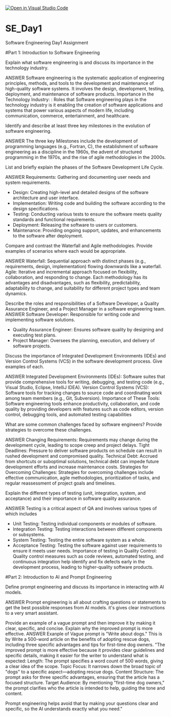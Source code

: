 [![Open in Visual Studio Code](https://classroom.github.com/assets/open-in-vscode-2e0aaae1b6195c2367325f4f02e2d04e9abb55f0b24a779b69b11b9e10269abc.svg)](https://classroom.github.com/online_ide?assignment_repo_id=15620888&assignment_repo_type=AssignmentRepo)
# SE_Day1
Software Engineering Day1 Assignment

#Part 1: Introduction to Software Engineering

Explain what software engineering is and discuss its importance in the technology industry.

ANSWER
 Software engineering is the systematic application of engineering principles, methods, and tools to the development and maintenance of high-quality software systems. It involves the design, development, testing, deployment, and maintenance of software products.
Importance in the Technology Industry: : Roles that Software engineering plays in the technology industry is it enabling the creation of software applications and systems that power various aspects of modern life, including communication, commerce, entertainment, and healthcare.


Identify and describe at least three key milestones in the evolution of software engineering.

ANSWER
The three key Milestones include the development of programming languages (e.g., Fortran, C), the establishment of software engineering as a discipline in the 1960s, the advent of structured programming in the 1970s, and the rise of agile methodologies in the 2000s.


List and briefly explain the phases of the Software Development Life Cycle.

ANSWER
    Requirements: Gathering and documenting user needs and system requirements.
  - Design: Creating high-level and detailed designs of the software architecture and user interface.
  - Implementation: Writing code and building the software according to the design specifications.
  - Testing: Conducting various tests to ensure the software meets quality standards and functional requirements.
  - Deployment: Releasing the software to users or customers.
  - Maintenance: Providing ongoing support, updates, and enhancements to the software after deployment.


Compare and contrast the Waterfall and Agile methodologies. Provide examples of scenarios where each would be appropriate.

ANSWER
Waterfall: Sequential approach with distinct phases (e.g., requirements, design, implementation) flowing downwards like a waterfall.
Agile: Iterative and incremental approach focused on flexibility, collaboration, and responding to change.
Each methodology has its advantages and disadvantages, such as flexibility, predictability, adaptability to change, and suitability for different project types and team dynamics.


Describe the roles and responsibilities of a Software Developer, a Quality Assurance Engineer, and a Project Manager in a software engineering team.
ANSWER
    Software Developer: Responsible for writing code and implementing software solutions.
  - Quality Assurance Engineer: Ensures software quality by designing and executing test plans.
  - Project Manager: Oversees the planning, execution, and delivery of software projects.


Discuss the importance of Integrated Development Environments (IDEs) and Version Control Systems (VCS) in the software development process. Give examples of each.

ANSWER
Integrated Development Environments (IDEs): Software suites that provide comprehensive tools for writing, debugging, and testing code (e.g., Visual Studio, Eclipse, IntelliJ IDEA).
Version Control Systems (VCS): Software tools for tracking changes to source code and coordinating work among team members (e.g., Git, Subversion).
Importance of These Tools: Software engineering tools enhance productivity, collaboration, and code quality by providing developers with features such as code editors, version control, debugging tools, and automated testing capabilities


What are some common challenges faced by software engineers? Provide strategies to overcome these challenges.

ANSWER
Changing Requirements: Requirements may change during the development cycle, leading to scope creep and project delays.
Tight Deadlines: Pressure to deliver software products on schedule can result in rushed development and compromised quality.
Technical Debt: Accrued from shortcuts or suboptimal solutions, technical debt can impede future development efforts and increase maintenance costs.
Strategies for Overcoming Challenges: Strategies for overcoming challenges include effective communication, agile methodologies, prioritization of tasks, and regular reassessment of project goals and timelines.


Explain the different types of testing (unit, integration, system, and acceptance) and their importance in software quality assurance.

ANSWER
  Testing is a critical aspect of QA and involves various types of which includes
  - Unit Testing: Testing individual components or modules of software.
  - Integration Testing: Testing interactions between different components or subsystems.
  - System Testing: Testing the entire software system as a whole.
  - Acceptance Testing: Testing the software against user requirements to ensure it meets user needs.
Importance  of testing in Quality Control: Quality control measures such as code reviews, automated testing, and continuous integration help identify and fix defects early in the development process, leading to higher-quality software products.

#Part 2: Introduction to AI and Prompt Engineering

Define prompt engineering and discuss its importance in interacting with AI models.

ANSWER 
Prompt engineering is all about crafting questions or statements to get the best possible responses from AI models.
it's gives clear instructions to a very smart assistant.

Provide an example of a vague prompt and then improve it by making it clear, specific, and concise. Explain why the improved prompt is more effective.
ANSWER
 Exanple of Vague prompt is "Write about dogs."
This is by Write a 500-word article on the benefits of adopting rescue dogs, including three specific advantages and tips for first-time dog owners.
"The improved prompt is more effective because it provides clear guidelines and specific details, making it easier for the writer to understand what is expected:
Length: The prompt specifies a word count of 500 words, giving a clear idea of the scope.
Topic Focus: It narrows down the broad topic of "dogs" to a specific aspect—adopting rescue dogs.
Content Structure: The prompt asks for three specific advantages, ensuring that the article has a focused structure.
Target Audience: By mentioning "first-time dog owners," the prompt clarifies who the article is intended to help, guiding the tone and content.

Prompt engineering helps avoid that by making your questions clear and specific, so the AI understands exactly what you need."
